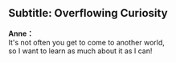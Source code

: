 # 

  
## Subtitle: Overflowing Curiosity
  
**Anne：**  
It's not often you get to come to another world,  
so I want to learn as much about it as I can!  
